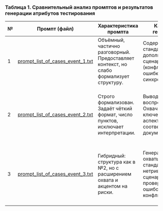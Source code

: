 ### Таблица 1. Сравнительный анализ промптов и результатов генерации атрибутов тестирования

| № | Промпт (файл)                     | Характеристика промпта                                                                 | Качество генерации                                                                                     | Ключевые недостатки                                                                                       | Общее заключение                                                                                                                                  |
|----|-----------------------------------|----------------------------------------------------------------------------------------|----------------------------------------------------------------------------------------------------------|------------------------------------------------------------------------------------------------------------|---------------------------------------------------------------------------------------------------------------------------------------------------|
| 1  | [prompt_list_of_cases_event_1.txt](/prompts_with_results/prompts/prompt_list_of_cases_event_1.txt) | Объёмный, частично разговорный. Предоставляет контекст, но слабо формализует структуру. | Содержит как стандартные, так и дополнительные сценарии (конфликты, ошибки сервера, синхронизация).     | Не все формулировки имеют прямое подтверждение в документации. Требуется ручная ревизия.                  | Полезен для исследовательского анализа и проектирования тестов, но требует фильтрации и адаптации результата.                                    |
| 2  | [prompt_list_of_cases_event_2.txt](/prompts_with_results/prompts/prompt_list_of_cases_event_2.txt) | Строго формализован. Задаёт чёткий формат, число пунктов, исключает интерпретации.     | Вывод точный, воспроизводимый. Охвачены все ключевые аспекты, соответствующие документации.              | Не охватываются edge-кейсы. Модель не пытается обобщать или рассуждать о пограничных ситуациях.           | Лучший выбор для QA-практики, ориентированной на соответствие требованиям и стабильную генерацию.                                                |
| 3  | [prompt_list_of_cases_event_3.txt](/prompts_with_results/prompts/prompt_list_of_cases_event_2.txt) | Гибридный: структура как в №2, но с расширением охвата и акцентом на риски.             | Генерация охватывает стандартные и нетривиальные сценарии. Есть проверка UX-ошибок, конфликта данных.    | Присутствуют интерпретации, не подтверждённые явно. Возможна генерация гипотетического поведения.         | Оптимален для продвинутой спецификации и тест-дизайна, если возможна последующая ручная проверка и уточнение отдельных аспектов.                  |
